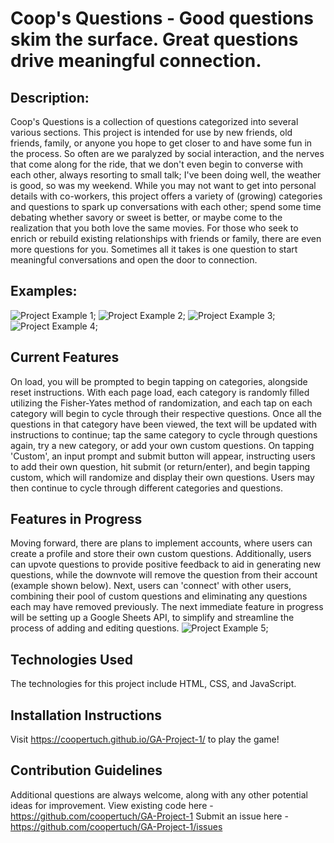 <h1>Coop's Questions - Good questions skim the surface. Great questions drive meaningful connection.</h1> 

## Description:
Coop's Questions is a collection of questions categorized into several various sections. This project is intended for use by new friends, old friends, family, or anyone you hope to get closer to and have some fun in the process. So often are we paralyzed by social interaction, and the nerves that come along for the ride, that we don't even begin to converse with each other, always resorting to small talk; I've been doing well, the weather is good, so was my weekend. While you may not want to get into personal details with co-workers, this project offers a variety of (growing) categories and questions to spark up conversations with each other; spend some time debating whether savory or sweet is better, or maybe come to the realization that you both love the same movies. For those who seek to enrich or rebuild existing relationships with friends or family, there are even more questions for you. Sometimes all it takes is one question to start meaningful conversations and open the door to connection.

## Examples:
![Project Example 1](ProjectExample1.png);
![Project Example 2](ProjectExample2.png);
![Project Example 3](ProjectExample3.png);
![Project Example 4](ProjectExample4.png);

## Current Features
On load, you will be prompted to begin tapping on categories, alongside reset instructions. With each page load, each category is randomly filled utilizing the Fisher-Yates method of randomization, and each tap on each category will begin to cycle through their respective questions. Once all the questions in that category have been viewed, the text will be updated with instructions to continue; tap the same category to cycle through questions again, try a new category, or add your own custom questions. On tapping 'Custom', an input prompt and submit button will appear, instructing users to add their own question, hit submit (or return/enter), and begin tapping custom, which will randomize and display their own questions. Users may then continue to cycle through different categories and questions. 

## Features in Progress
Moving forward, there are plans to implement accounts, where users can create a profile and store their own custom questions. Additionally, users can upvote questions to provide positive feedback to aid in generating new questions, while the downvote will remove the question from their account (example shown below). Next, users can 'connect' with other users, combining their pool of custom questions and eliminating any questions each may have removed previously. The next immediate feature in progress will be setting up a Google Sheets API, to simplify and streamline the process of adding and editing questions. 
![Project Example 5](ProjectExample5.png);

## Technologies Used
The technologies for this project include HTML, CSS, and JavaScript.

## Installation Instructions
Visit https://coopertuch.github.io/GA-Project-1/ to play the game!

## Contribution Guidelines
Additional questions are always welcome, along with any other potential ideas for improvement. 
View existing code here - https://github.com/coopertuch/GA-Project-1
Submit an issue here - https://github.com/coopertuch/GA-Project-1/issues